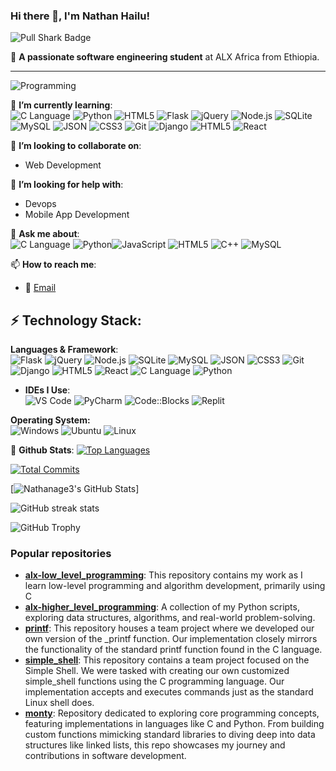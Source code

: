### Hi there 👋, I'm Nathan Hailu!

![Pull Shark Badge](https://img.shields.io/badge/Achievement-Pull%20Shark-orange)



🚀 **A passionate software engineering student** at ALX Africa from Ethiopia.

---
![Programming](https://github.com/Nathanage3/Nathanage3/assets/118963179/83141999-cb7b-40be-acf4-a9e4d3d11be6)

🌱 **I’m currently learning**:
<br />
![C Language](https://img.shields.io/badge/C-00599C?style=for-the-badge&logo=c&logoColor=white)
![Python](https://img.shields.io/badge/Python-3776AB?style=for-the-badge&logo=python&logoColor=white)
![HTML5](https://img.shields.io/badge/HTML5-E34F26?style=for-the-badge&logo=html5&logoColor=white)
![Flask](https://img.shields.io/badge/Flask-000000?style=for-the-badge&logo=flask&logoColor=white)
![jQuery](https://img.shields.io/badge/jQuery-0769AD?style=for-the-badge&logo=jquery&logoColor=white)
![Node.js](https://img.shields.io/badge/Node.js-43853D?style=for-the-badge&logo=node-dot-js&logoColor=white)
![SQLite](https://img.shields.io/badge/SQLite-07405E?style=for-the-badge&logo=sqlite&logoColor=white)
![MySQL](https://img.shields.io/badge/MySQL-00000F?style=for-the-badge&logo=mysql&logoColor=white)
![JSON](https://img.shields.io/badge/JSON-000000?style=for-the-badge&logo=json&logoColor=white)
![CSS3](https://img.shields.io/badge/CSS3-1572B6?style=for-the-badge&logo=css3&logoColor=white)
![Git](https://img.shields.io/badge/Git-F05032?style=for-the-badge&logo=git&logoColor=white)
![Django](https://img.shields.io/badge/Django-092E20?style=for-the-badge&logo=django&logoColor=white)
![HTML5](https://img.shields.io/badge/HTML5-E34F26?style=for-the-badge&logo=html5&logoColor=white)
![React](https://img.shields.io/badge/React-20232A?style=for-the-badge&logo=react&logoColor=61DAFB)

👯 **I’m looking to collaborate on**: 
- Web Development

🤔 **I’m looking for help with**: 
- Devops
- Mobile App Development

💬 **Ask me about**:
<br />
![C Language](https://img.shields.io/badge/C-00599C?style=for-the-badge&logo=c&logoColor=white)
![Python](https://img.shields.io/badge/Python-3776AB?style=for-the-badge&logo=python&logoColor=white)![JavaScript](https://img.shields.io/badge/JavaScript-F7DF1E?style=for-the-badge&logo=javascript&logoColor=black)
![HTML5](https://img.shields.io/badge/HTML5-E34F26?style=for-the-badge&logo=html5&logoColor=white)
![C++](https://img.shields.io/badge/C%2B%2B-00599C?style=for-the-badge&logo=c%2B%2B&logoColor=white)
![MySQL](https://img.shields.io/badge/MySQL-00000F?style=for-the-badge&logo=mysql&logoColor=white)


📫 **How to reach me**: 
- 📧 [Email](mailto:nattthy954@gmail.com)

⚡ **Technology Stack**:
--
 **Languages & Framework**:
 <br />
![Flask](https://img.shields.io/badge/Flask-000000?style=for-the-badge&logo=flask&logoColor=white)
![jQuery](https://img.shields.io/badge/jQuery-0769AD?style=for-the-badge&logo=jquery&logoColor=white)
![Node.js](https://img.shields.io/badge/Node.js-43853D?style=for-the-badge&logo=node-dot-js&logoColor=white)
![SQLite](https://img.shields.io/badge/SQLite-07405E?style=for-the-badge&logo=sqlite&logoColor=white)
![MySQL](https://img.shields.io/badge/MySQL-00000F?style=for-the-badge&logo=mysql&logoColor=white)
![JSON](https://img.shields.io/badge/JSON-000000?style=for-the-badge&logo=json&logoColor=white)
![CSS3](https://img.shields.io/badge/CSS3-1572B6?style=for-the-badge&logo=css3&logoColor=white)
![Git](https://img.shields.io/badge/Git-F05032?style=for-the-badge&logo=git&logoColor=white)
![Django](https://img.shields.io/badge/Django-092E20?style=for-the-badge&logo=django&logoColor=white)
![HTML5](https://img.shields.io/badge/HTML5-E34F26?style=for-the-badge&logo=html5&logoColor=white)
![React](https://img.shields.io/badge/React-20232A?style=for-the-badge&logo=react&logoColor=61DAFB)
![C Language](https://img.shields.io/badge/C-00599C?style=for-the-badge&logo=c&logoColor=white)
![Python](https://img.shields.io/badge/Python-3776AB?style=for-the-badge&logo=python&logoColor=white)

- **IDEs I Use**:
  <br />
  ![VS Code](https://img.shields.io/badge/VSCode-007ACC?style=for-the-badge&logo=visual-studio-code&logoColor=white) ![PyCharm](https://img.shields.io/badge/PyCharm-3776AB?style=for-the-badge&logo=pycharm&logoColor=white) ![Code::Blocks](https://img.shields.io/badge/Code::Blocks-17CDBB?style=for-the-badge&logo=codeblocks&logoColor=white) ![Replit](https://img.shields.io/badge/Replit-0D101E?style=for-the-badge&logo=replit&logoColor=white)

 
**Operating System:**
<br />
![Windows](https://img.shields.io/badge/Windows-0078D6?style=for-the-badge&logo=windows&logoColor=white)
![Ubuntu](https://img.shields.io/badge/Ubuntu-E95420?style=for-the-badge&logo=ubuntu&logoColor=white)
![Linux](https://img.shields.io/badge/Linux-FCC624?style=for-the-badge&logo=linux&logoColor=black)

📃 **Github Stats**:
[![Top Languages](https://github-readme-stats.vercel.app/api/top-langs/?username=Nathanage3&layout=compact&theme=radical)](https://github.com/Nathanage3)

[![Total Commits](https://github-readme-stats.vercel.app/api?username=Nathanage3&show_icons=true&theme=radical)](https://github.com/Nathanage3)



[![Nathanage3's GitHub Stats](https://github-readme-stats.vercel.app/api?username=Nathanage3&show_icons=true&bg_color=000000&title_color=ffffff&text_color=ffffff)]


![GitHub streak stats](https://github-readme-streak-stats.herokuapp.com/?user=Nathanage3&theme=dark)


![GitHub Trophy](https://github-profile-trophy.vercel.app/?username=Nathanage3)
### Popular repositories

- **[alx-low_level_programming](https://github.com/Nathanage3/alx-low_level_programming.git)**: This repository contains my work as I learn low-level programming and algorithm development, primarily using C
- **[alx-higher_level_programming](https://github.com/Nathanage3/alx-higher_level_programming.git)**: A collection of my Python scripts, exploring data structures, algorithms, and real-world problem-solving.
- **[printf](https://github.com/Nathanage3/printf.git)**: This repository houses a team project where we developed our own version of the _printf function. Our implementation closely mirrors the functionality of the standard printf function found in the C language.
- **[simple_shell](https://github.com/Nathanage3/simple_shell.git)**: This repository contains a team project focused on the Simple Shell. We were tasked with creating our own customized simple_shell functions using the C programming language. Our implementation accepts and executes commands just as the standard Linux shell does.
- **[monty](https://github.com/Nathanage3/monty.git)**: Repository dedicated to exploring core programming concepts, featuring implementations in languages like C and Python. From building custom functions mimicking standard libraries to diving deep into data structures like linked lists, this repo showcases my journey and contributions in software development. 
